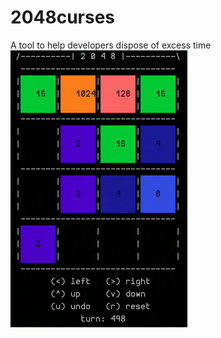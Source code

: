 # 2048curses
A tool to help developers dispose of excess time
![](https://github.com/kaiuska/2048curses/blob/master/misc/img.png)
